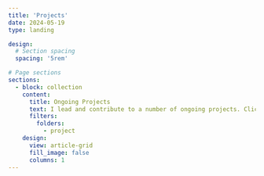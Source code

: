 ```yaml
---
title: 'Projects'
date: 2024-05-19
type: landing

design:
  # Section spacing
  spacing: '5rem'

# Page sections
sections:
  - block: collection
    content:
      title: Ongoing Projects
      text: I lead and contribute to a number of ongoing projects. Click below to get a first glimpse at what I am up to!
      filters:
        folders:
          - project
    design:
      view: article-grid
      fill_image: false
      columns: 1
---
```

